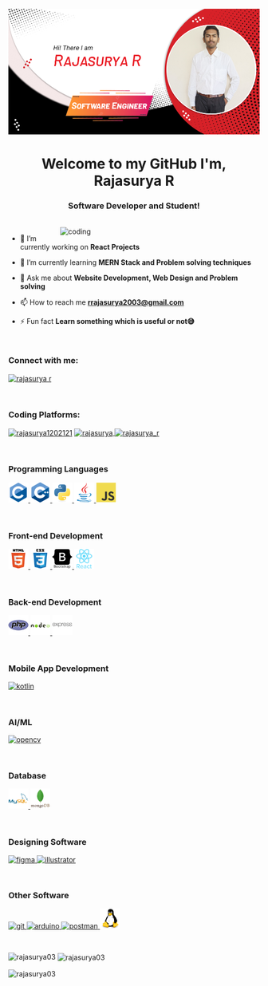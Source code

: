 ![logo](https://github.com/Rajasurya03/Rajasurya03/blob/main/Rajasurya-GitHub.png)
<h1 align="center">Welcome to my GitHub I'm, Rajasurya R</h1>
<h3 align="center">Software Developer and Student!</h3>
<br>
<img align="right" alt="coding" width="400" src="https://media2.giphy.com/media/qgQUggAC3Pfv687qPC/giphy.gif">

- 🔭 I’m currently working on **React Projects**

- 🌱 I’m currently learning **MERN Stack and Problem solving techniques**

- 💬 Ask me about **Website Development, Web Design and Problem solving**

- 📫 How to reach me **rrajasurya2003@gmail.com**

- ⚡ Fun fact **Learn something which is useful or not😅**

<br>

<h3 align="left">Connect with me:</h3>
<p align="left">
<a href="https://linkedin.com/in/rajasurya r" target="blank"><img align="center" src="https://raw.githubusercontent.com/rahuldkjain/github-profile-readme-generator/master/src/images/icons/Social/linked-in-alt.svg" alt="rajasurya r" height="30" width="40" /></a>
</p>

<br>

<h3 align="left">Coding Platforms:</h3>
<p align="left">
<a href="https://www.hackerrank.com/rajasurya1202121" target="blank"><img align="center" src="https://raw.githubusercontent.com/rahuldkjain/github-profile-readme-generator/master/src/images/icons/Social/hackerrank.svg" alt="rajasurya1202121" height="30" width="40" /></a>
<a href="https://www.leetcode.com/rajasurya" target="blank"><img align="center" src="https://raw.githubusercontent.com/rahuldkjain/github-profile-readme-generator/master/src/images/icons/Social/leet-code.svg" alt="rajasurya" height="30" width="40" />
<a href="https://www.codechef.com/users/rajasurya_r" target="blank"><img align="center" src="https://cdn.jsdelivr.net/npm/simple-icons@3.1.0/icons/codechef.svg" alt="rajasurya_r" height="30" width="40" /></a>
</a>
</p>

<br>

<h3 align="left">Programming Languages </h3>
<p align="left"> 
<a href="https://www.cprogramming.com/" target="_blank" rel="noreferrer"> 
	<img src="https://raw.githubusercontent.com/devicons/devicon/master/icons/c/c-original.svg" alt="c" width="40" height="40"/> 
</a> 
<a href="https://www.w3schools.com/cpp/" target="_blank" rel="noreferrer"> 
	<img src="https://raw.githubusercontent.com/devicons/devicon/master/icons/cplusplus/cplusplus-original.svg" alt="cplusplus" width="40" height="40"/> 
</a>
<a href="https://www.python.org" target="_blank" rel="noreferrer"> 
	<img src="https://raw.githubusercontent.com/devicons/devicon/master/icons/python/python-original.svg" alt="python" width="40" height="40"/> 
</a>  
<a href="https://www.java.com" target="_blank" rel="noreferrer"> 
	<img src="https://raw.githubusercontent.com/devicons/devicon/master/icons/java/java-original.svg" alt="java" width="40" height="40"/> 
</a>  
<a href="https://developer.mozilla.org/en-US/docs/Web/JavaScript" target="_blank" rel="noreferrer"> 
	<img src="https://raw.githubusercontent.com/devicons/devicon/master/icons/javascript/javascript-original.svg" alt="javascript" width="40" height="40"/> 
</a> 
</p>

<br>

<h3 align="left">Front-end Development </h3>
<p align="left">  
<a href="https://www.w3.org/html/" target="_blank" rel="noreferrer"> 
	<img src="https://raw.githubusercontent.com/devicons/devicon/master/icons/html5/html5-original-wordmark.svg" alt="html5" width="40" height="40"/> 
</a> 
<a href="https://www.w3schools.com/css/" target="_blank" rel="noreferrer"> 
	<img src="https://raw.githubusercontent.com/devicons/devicon/master/icons/css3/css3-original-wordmark.svg" alt="css3" width="40" height="40"/> 
</a> 
<a href="https://getbootstrap.com" target="_blank" rel="noreferrer"> 
	<img src="https://raw.githubusercontent.com/devicons/devicon/master/icons/bootstrap/bootstrap-plain-wordmark.svg" alt="bootstrap" width="40" height="40"/> 
</a> 
<a href="https://reactjs.org/" target="_blank" rel="noreferrer"> 
	<img src="https://raw.githubusercontent.com/devicons/devicon/master/icons/react/react-original-wordmark.svg" alt="react" width="40" height="40"/> 
</a>
</p>

<br>

<h3 align="left">Back-end Development </h3>
<p align="left"> 
<a href="https://www.php.net" target="_blank" rel="noreferrer"> 
	<img src="https://raw.githubusercontent.com/devicons/devicon/master/icons/php/php-original.svg" alt="php" width="40" height="40"/> 
</a> 
<a href="https://nodejs.org" target="_blank" rel="noreferrer"> 
	<img src="https://raw.githubusercontent.com/devicons/devicon/master/icons/nodejs/nodejs-original-wordmark.svg" alt="nodejs" width="40" height="40"/> 
</a> 
<a href="https://expressjs.com" target="_blank" rel="noreferrer"> 
	<img src="https://raw.githubusercontent.com/devicons/devicon/master/icons/express/express-original-wordmark.svg" alt="express" width="40" height="40"/> 
</a> 
</p>

<br>

<h3 align="left">Mobile App Development </h3>
<p align="left"> 
<a href="https://kotlinlang.org" target="_blank" rel="noreferrer"> 
	<img src="https://www.vectorlogo.zone/logos/kotlinlang/kotlinlang-icon.svg" alt="kotlin" width="40" height="40"/> 
</a> 
</p>

<br>

<h3 align="left">AI/ML</h3>
<p align="left"> 
<a href="https://opencv.org/" target="_blank" rel="noreferrer"> 
	<img src="https://www.vectorlogo.zone/logos/opencv/opencv-icon.svg" alt="opencv" width="40" height="40"/> 
</a> 
</p>

<br>

<h3 align="left">Database </h3>
<p align="left">
<a href="https://www.mysql.com/" target="_blank" rel="noreferrer"> 
	<img src="https://raw.githubusercontent.com/devicons/devicon/master/icons/mysql/mysql-original-wordmark.svg" alt="mysql" width="40" height="40"/> 
</a>  
<a href="https://www.mongodb.com/" target="_blank" rel="noreferrer"> 
	<img src="https://raw.githubusercontent.com/devicons/devicon/master/icons/mongodb/mongodb-original-wordmark.svg" alt="mongodb" width="40" height="40"/> 
</a> 
</p>

<br>

<h3 align="left">Designing Software </h3>
<p align="left"> 
<a href="https://www.figma.com/" target="_blank" rel="noreferrer"> 
	<img src="https://www.vectorlogo.zone/logos/figma/figma-icon.svg" alt="figma" width="40" height="40"/> 
</a> 
<a href="https://www.adobe.com/in/products/illustrator.html" target="_blank" rel="noreferrer"> 
	<img src="https://www.vectorlogo.zone/logos/adobe_illustrator/adobe_illustrator-icon.svg" alt="illustrator" width="40" height="40"/> 
</a>
</p>

<br>

<h3 align="left">Other Software </h3>
<p align="left">  
<a href="https://git-scm.com/" target="_blank" rel="noreferrer"> 
	<img src="https://www.vectorlogo.zone/logos/git-scm/git-scm-icon.svg" alt="git" width="40" height="40"/> 
</a>
<a href="https://www.arduino.cc/" target="_blank" rel="noreferrer"> 
	<img src="https://cdn.worldvectorlogo.com/logos/arduino-1.svg" alt="arduino" width="40" height="40"/> 
</a>
<a href="https://postman.com" target="_blank" rel="noreferrer"> 
	<img src="https://www.vectorlogo.zone/logos/getpostman/getpostman-icon.svg" alt="postman" width="40" height="40"/> 
</a> 
<a href="https://www.linux.org/" target="_blank" rel="noreferrer"> 
	<img src="https://raw.githubusercontent.com/devicons/devicon/master/icons/linux/linux-original.svg" alt="linux" width="40" height="40"/> 
</a> 
</p>
<br>
<p><img align="left" src="https://github-readme-stats.vercel.app/api/top-langs?username=rajasurya03&show_icons=true&locale=en&layout=compact" alt="rajasurya03" /></p>

<p>&nbsp;<img align="center" src="https://github-readme-stats.vercel.app/api?username=rajasurya03&show_icons=true&locale=en" alt="rajasurya03" /></p>

<p><img align="center" src="https://github-readme-streak-stats.herokuapp.com/?user=rajasurya03&" alt="rajasurya03" /></p>
